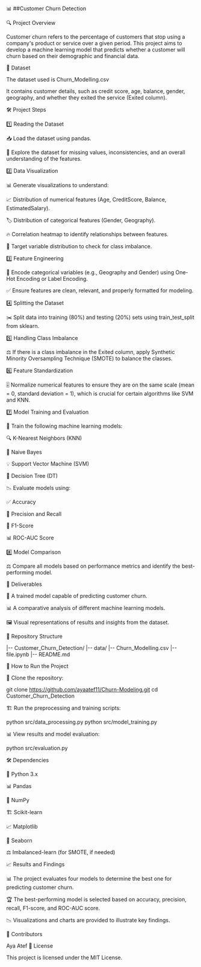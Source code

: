 📊 ##Customer Churn Detection

🔍 Project Overview

Customer churn refers to the percentage of customers that stop using a company's product or service over a given period. This project aims to develop a machine learning model that predicts whether a customer will churn based on their demographic and financial data.

📂 Dataset

The dataset used is Churn_Modelling.csv

It contains customer details, such as credit score, age, balance, gender, geography, and whether they exited the service (Exited column).

🛠 Project Steps

1️⃣ Reading the Dataset

📥 Load the dataset using pandas.

🔎 Explore the dataset for missing values, inconsistencies, and an overall understanding of the features.

2️⃣ Data Visualization

📊 Generate visualizations to understand:

📈 Distribution of numerical features (Age, CreditScore, Balance, EstimatedSalary).

🏷️ Distribution of categorical features (Gender, Geography).

🔥 Correlation heatmap to identify relationships between features.

🎯 Target variable distribution to check for class imbalance.

3️⃣ Feature Engineering

🔢 Encode categorical variables (e.g., Geography and Gender) using One-Hot Encoding or Label Encoding.

✅ Ensure features are clean, relevant, and properly formatted for modeling.

4️⃣ Splitting the Dataset

✂️ Split data into training (80%) and testing (20%) sets using train_test_split from sklearn.

5️⃣ Handling Class Imbalance

⚖️ If there is a class imbalance in the Exited column, apply Synthetic Minority Oversampling Technique (SMOTE) to balance the classes.

6️⃣ Feature Standardization

🎚 Normalize numerical features to ensure they are on the same scale (mean = 0, standard deviation = 1), which is crucial for certain algorithms like SVM and KNN.

7️⃣ Model Training and Evaluation

🤖 Train the following machine learning models:

🔍 K-Nearest Neighbors (KNN)

📖 Naive Bayes

💡 Support Vector Machine (SVM)

🌳 Decision Tree (DT)

📉 Evaluate models using:

✅ Accuracy

🎯 Precision and Recall

📏 F1-Score

📊 ROC-AUC Score

8️⃣ Model Comparison

⚖️ Compare all models based on performance metrics and identify the best-performing model.

🎯 Deliverables

🤖 A trained model capable of predicting customer churn.

📊 A comparative analysis of different machine learning models.

🖼️ Visual representations of results and insights from the dataset.

📁 Repository Structure

|-- Customer_Churn_Detection/
    |-- data/
        |-- Churn_Modelling.csv
    |-- file.ipynb
    |-- README.md

🚀 How to Run the Project

🔽 Clone the repository:

git clone https://github.com/ayaatef11/Churn-Modeling.git
cd Customer_Churn_Detection


🏗 Run the preprocessing and training scripts:

python src/data_processing.py
python src/model_training.py

📊 View results and model evaluation:

python src/evaluation.py

🛠 Dependencies

🐍 Python 3.x

📊 Pandas

🔢 NumPy

🏗 Scikit-learn

📈 Matplotlib

🎨 Seaborn

⚖️ Imbalanced-learn (for SMOTE, if needed)

📈 Results and Findings

📊 The project evaluates four models to determine the best one for predicting customer churn.

🏆 The best-performing model is selected based on accuracy, precision, recall, F1-score, and ROC-AUC score.

📉 Visualizations and charts are provided to illustrate key findings.

👥 Contributors

Aya Atef
📜 License

This project is licensed under the MIT License.

